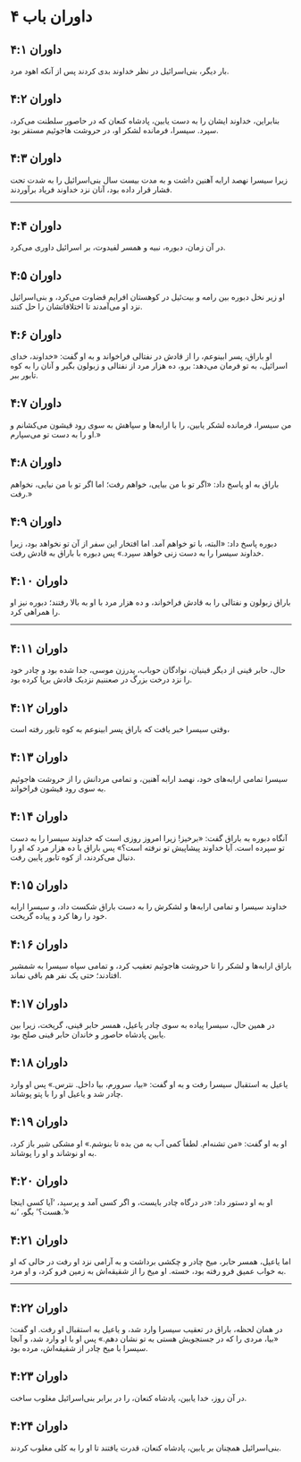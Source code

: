 # داوران باب ۴

## داوران ۴:۱

بار دیگر، بنی‌اسرائیل در نظر خداوند بدی کردند پس از آنکه اهود مرد.

## داوران ۴:۲

بنابراین، خداوند ایشان را به دست یابین، پادشاه کنعان که در حاصور سلطنت می‌کرد، سپرد. سیسرا، فرمانده لشکر او، در حروشت هاجوئیم مستقر بود.

## داوران ۴:۳

زیرا سیسرا نهصد ارابه آهنین داشت و به مدت بیست سال بنی‌اسرائیل را به شدت تحت فشار قرار داده بود، آنان نزد خداوند فریاد برآوردند.

---

## داوران ۴:۴

در آن زمان، دبوره، نبیه و همسر لفیدوت، بر اسرائیل داوری می‌کرد.

## داوران ۴:۵

او زیر نخل دبوره بین رامه و بیت‌ئیل در کوهستان افرایم قضاوت می‌کرد، و بنی‌اسرائیل نزد او می‌آمدند تا اختلافاتشان را حل کنند.

## داوران ۴:۶

او باراق، پسر ابینوعم، را از قادش در نفتالی فراخواند و به او گفت: «خداوند، خدای اسرائیل، به تو فرمان می‌دهد: برو، ده هزار مرد از نفتالی و زبولون بگیر و آنان را به کوه تابور ببر.

## داوران ۴:۷

من سیسرا، فرمانده لشکر یابین، را با ارابه‌ها و سپاهش به سوی رود قیشون می‌کشانم و او را به دست تو می‌سپارم.»

## داوران ۴:۸

باراق به او پاسخ داد: «اگر تو با من بیایی، خواهم رفت؛ اما اگر تو با من نیایی، نخواهم رفت.»

## داوران ۴:۹

دبوره پاسخ داد: «البته، با تو خواهم آمد. اما افتخار این سفر از آن تو نخواهد بود، زیرا خداوند سیسرا را به دست زنی خواهد سپرد.» پس دبوره با باراق به قادش رفت.

## داوران ۴:۱۰

باراق زبولون و نفتالی را به قادش فراخواند، و ده هزار مرد با او به بالا رفتند؛ دبوره نیز او را همراهی کرد.

---

## داوران ۴:۱۱

حال، حابر قینی از دیگر قینیان، نوادگان حوباب، پدرزن موسی، جدا شده بود و چادر خود را نزد درخت بزرگ در صعننیم نزدیک قادش برپا کرده بود.

## داوران ۴:۱۲

وقتی سیسرا خبر یافت که باراق پسر ابینوعم به کوه تابور رفته است،

## داوران ۴:۱۳

سیسرا تمامی ارابه‌های خود، نهصد ارابه آهنین، و تمامی مردانش را از حروشت هاجوئیم به سوی رود قیشون فراخواند.

## داوران ۴:۱۴

آنگاه دبوره به باراق گفت: «برخیز! زیرا امروز روزی است که خداوند سیسرا را به دست تو سپرده است. آیا خداوند پیشاپیش تو نرفته است؟» پس باراق با ده هزار مرد که او را دنبال می‌کردند، از کوه تابور پایین رفت.

## داوران ۴:۱۵

خداوند سیسرا و تمامی ارابه‌ها و لشکرش را به دست باراق شکست داد، و سیسرا ارابه خود را رها کرد و پیاده گریخت.

## داوران ۴:۱۶

باراق ارابه‌ها و لشکر را تا حروشت هاجوئیم تعقیب کرد، و تمامی سپاه سیسرا به شمشیر افتادند؛ حتی یک نفر هم باقی نماند.

## داوران ۴:۱۷

در همین حال، سیسرا پیاده به سوی چادر یاعیل، همسر حابر قینی، گریخت، زیرا بین یابین پادشاه حاصور و خاندان حابر قینی صلح بود.

## داوران ۴:۱۸

یاعیل به استقبال سیسرا رفت و به او گفت: «بیا، سرورم، بیا داخل. نترس.» پس او وارد چادر شد و یاعیل او را با پتو پوشاند.

## داوران ۴:۱۹

او به او گفت: «من تشنه‌ام. لطفاً کمی آب به من بده تا بنوشم.» او مشکی شیر باز کرد، به او نوشاند و او را پوشاند.

## داوران ۴:۲۰

او به او دستور داد: «در درگاه چادر بایست، و اگر کسی آمد و پرسید، ‘آیا کسی اینجا هست؟’ بگو، ‘نه.’»

## داوران ۴:۲۱

اما یاعیل، همسر حابر، میخ چادر و چکشی برداشت و به آرامی نزد او رفت در حالی که او به خواب عمیق فرو رفته بود، خسته. او میخ را از شقیقه‌اش به زمین فرو کرد، و او مرد.

---

## داوران ۴:۲۲

در همان لحظه، باراق در تعقیب سیسرا وارد شد، و یاعیل به استقبال او رفت. او گفت: «بیا، مردی را که در جستجویش هستی به تو نشان دهم.» پس او با او وارد شد، و آنجا سیسرا با میخ چادر از شقیقه‌اش، مرده بود.

## داوران ۴:۲۳

در آن روز، خدا یابین، پادشاه کنعان، را در برابر بنی‌اسرائیل مغلوب ساخت.

## داوران ۴:۲۴

بنی‌اسرائیل همچنان بر یابین، پادشاه کنعان، قدرت یافتند تا او را به کلی مغلوب کردند.

